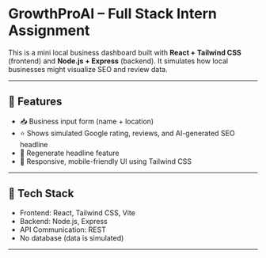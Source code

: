 # GrowthProAI – Full Stack Intern Assignment

This is a mini local business dashboard built with **React + Tailwind CSS** (frontend) and **Node.js + Express** (backend). It simulates how local businesses might visualize SEO and review data.

---

## 🔧 Features

- 📥 Business input form (name + location)
- ⭐ Shows simulated Google rating, reviews, and AI-generated SEO headline
- 🔁 Regenerate headline feature
- 🎨 Responsive, mobile-friendly UI using Tailwind CSS

---

## 🧩 Tech Stack

- Frontend: React, Tailwind CSS, Vite
- Backend: Node.js, Express
- API Communication: REST
- No database (data is simulated)

---



